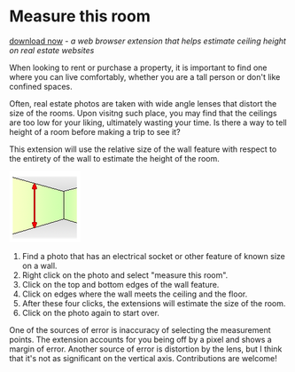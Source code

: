 Measure this room
==
[download now](https://github.com/AmadeusW/measure/releases/download/0%2C2/measure.0.2.crx) - 
*a web browser extension that helps estimate ceiling height on real estate websites* 

When looking to rent or purchase a property, it is important to find one where you can live comfortably, whether you are a tall person or don't like confined spaces.

Often, real estate photos are taken with wide angle lenses that distort the size of the rooms. Upon visitng such place, you may find that the ceilings are too low for your liking, ultimately wasting your time. Is there a way to tell height of a room before making a trip to see it?

This extension will use the relative size of the wall feature with respect to the entirety of the wall to estimate the height of the room. 

![extension icon](icon128.png)

1. Find a photo that has an electrical socket or other feature of known size on a wall. 
2. Right click on the photo and select "measure this room".
3. Click on the top and bottom edges of the wall feature. 
4. Click on edges where the wall meets the ceiling and the floor. 
5. After these four clicks, the extensions will estimate the size of the room. 
6. Click on the photo again to start over.

One of the sources of error is inaccuracy of selecting the measurement points. The extension accounts for you being off by a pixel and shows a margin of error. Another source of error is distortion by the lens, but I think that it's not as significant on the vertical axis. Contributions are welcome!

